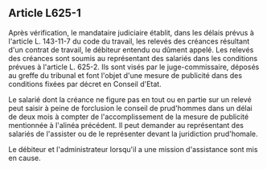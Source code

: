 Article L625-1
----
Après vérification, le mandataire judiciaire établit, dans les délais prévus à
l'article L. 143-11-7 du code du travail, les relevés des créances résultant
d'un contrat de travail, le débiteur entendu ou dûment appelé. Les relevés des
créances sont soumis au représentant des salariés dans les conditions prévues à
l'article L. 625-2. Ils sont visés par le juge-commissaire, déposés au greffe du
tribunal et font l'objet d'une mesure de publicité dans des conditions fixées
par décret en Conseil d'Etat.

Le salarié dont la créance ne figure pas en tout ou en partie sur un relevé peut
saisir à peine de forclusion le conseil de prud'hommes dans un délai de deux
mois à compter de l'accomplissement de la mesure de publicité mentionnée à
l'alinéa précédent. Il peut demander au représentant des salariés de l'assister
ou de le représenter devant la juridiction prud'homale.

Le débiteur et l'administrateur lorsqu'il a une mission d'assistance sont mis en
cause.
